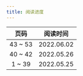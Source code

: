```yaml
---
title: 阅读进度
---
```


|  页码   |  阅读时间  |
| :-----: | :--------: |
| 43 ~ 53 | 2022.06.02 |
| 40 ~ 42 | 2022.05.26 |
| 1 ~ 39  | 2022.05.25 |
